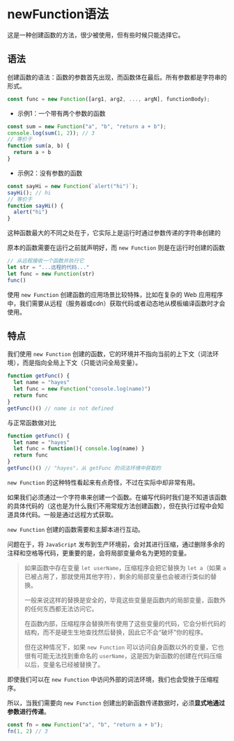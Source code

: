 # newFunction语法

这是一种创建函数的方法，很少被使用，但有些时候只能选择它。



## 语法

创建函数的语法：函数的参数首先出现，而函数体在最后。所有参数都是字符串的形式。

```js
const func = new Function([arg1, arg2, ..., argN], functionBody);
```

- 示例1：一个带有两个参数的函数

```js
const sum = new Function("a", "b", "return a + b");
console.log(sum(1, 2)); // 3
// 等价于
function sum(a, b) {
  return a + b
}
```

- 示例2：没有参数的函数

```js
const sayHi = new Function(`alert("hi")`);
sayHi(); // hi
// 等价于
function sayHi() {
  alert("hi")
}
```

这种函数最大的不同之处在于，它实际上是运行时通过参数传递的字符串创建的

原本的函数需要在运行之前就声明好，而 `new Function` 则是在运行时创建的函数

```js
// 从远程接收一个函数并执行它
let str = "...远程的代码..."
let func = new Function(str)
func()
```

使用 `new Function` 创建函数的应用场景比较特殊，比如在复杂的 Web 应用程序中，我们需要从远程（服务器或cdn）获取代码或者动态地从模板编译函数时才会使用。



## 特点

我们使用 `new Function` 创建的函数，它的环境并不指向当前的上下文（词法环境），而是指向全局上下文（只能访问全局变量）。

```js
function getFunc() {
  let name = "hayes"
  let func = new Function("console.log(name)")
  return func
}
getFunc()() // name is not defined
```

与正常函数做对比

```js
function getFunc() {
  let name = "hayes"
  let func = function(){ console.log(name) }
  return func
}
getFunc()() // "hayes"，从 getFunc 的词法环境中获取的
```

`new Function` 的这种特性看起来有点奇怪，不过在实际中却非常有用。

如果我们必须通过一个字符串来创建一个函数。在编写代码时我们是不知道该函数的具体代码的（这也是为什么我们不用常规方法创建函数），但在执行过程中会知道具体代码。一般是通过远程方式获取。

`new Function` 创建的函数需要和主脚本进行互动。

问题在于，将 `JavaScript` 发布到生产环境前，会对其进行压缩，通过删除多余的注释和空格等代码，更重要的是，会将局部变量命名为更短的变量。

> 如果函数中存在变量 `let userName`，压缩程序会把它替换为 `let a`（如果 `a` 已被占用了，那就使用其他字符），剩余的局部变量也会被进行类似的替换。
>
> 一般来说这样的替换是安全的，毕竟这些变量是函数内的局部变量，函数外的任何东西都无法访问它。
>
> 在函数内部，压缩程序会替换所有使用了这些变量的代码，它会分析代码的结构，而不是硬生生地查找然后替换，因此它不会“破坏”你的程序。
>
> 但在这种情况下，如果 `new Function` 可以访问自身函数以外的变量，它也很有可能无法找到重命名的 `userName`，这是因为新函数的创建在代码压缩以后，变量名已经被替换了。

即使我们可以在 `new Function` 中访问外部的词法环境，我们也会受挫于压缩程序。

所以，当我们需要向 `new Function` 创建出的新函数传递数据时，必须**显式地通过参数进行传递**。

```js
const fn = new Function("a", "b", "return a + b");
fn(1, 2) // 3
```









































